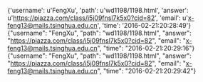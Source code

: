 {'username': u'FengXu', 'path': u'wd1198/1198.html', 'answer': u'https://piazza.com/class/i5j09fnsl7k5x0?cid=82', 'email': u'x-feng13@mails.tsinghua.edu.cn', 'time': '2016-02-21:20:28:49'}
{"username": "FengXu", "path": "wd1198/1198.html", "answer": "https://piazza.com/class/i5j09fnsl7k5x0?cid=82", "email": "x-feng13@mails.tsinghua.edu.cn", "time": "2016-02-21:20:29:16"}
{"username": "FengXu", "path": "wd1198/1198.html", "answer": "https://piazza.com/class/i5j09fnsl7k5x0?cid=82", "email": "x-feng13@mails.tsinghua.edu.cn", "time": "2016-02-21:20:29:42"}